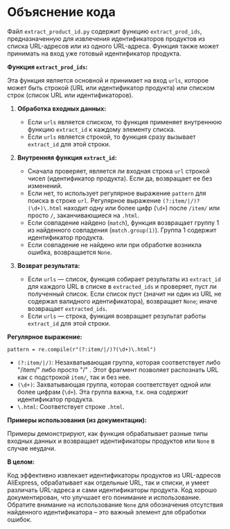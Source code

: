 # Объяснение кода

Файл `extract_product_id.py` содержит функцию `extract_prod_ids`, предназначенную для извлечения идентификаторов продуктов из списка URL-адресов или из одного URL-адреса.  Функция также может принимать на вход уже готовый идентификатор продукта.

**Функция `extract_prod_ids`:**

Эта функция является основной и принимает на вход `urls`, которое может быть строкой (URL или идентификатор продукта) или списком строк (список URL или идентификаторов).

1. **Обработка входных данных:**
   - Если `urls` является списком, то функция применяет внутреннюю функцию `extract_id` к каждому элементу списка.
   - Если `urls` является строкой, то функция сразу вызывает `extract_id` для этой строки.

2. **Внутренняя функция `extract_id`:**
   - Сначала проверяет, является ли входная строка `url` строкой чисел (идентификатор продукта). Если да, возвращает ее без изменений.
   - Если нет, то использует регулярное выражение `pattern` для поиска в строке `url`. Регулярное выражение `(?:item/|/)?(\d+)\.html` находит одну или более цифр (`\d+`) после `/item/` или просто `/`,  заканчивающиеся на `.html`.  
   - Если совпадение найдено (`match`), функция возвращает группу 1 из найденного совпадения (`match.group(1)`).  Группа 1 содержит идентификатор продукта.
   - Если совпадение не найдено или при обработке возникла ошибка, возвращается `None`.

3. **Возврат результата:**
   - Если `urls` — список, функция собирает результаты из `extract_id` для каждого URL в списке в `extracted_ids` и проверяет, пуст ли полученный список. Если список пуст (значит ни один из URL не содержал валидного идентификатора), возвращает `None`; иначе возвращает `extracted_ids`.
   - Если `urls` — строка, функция возвращает результат работы `extract_id` для этой строки.

**Регулярное выражение:**

`pattern = re.compile(r"(?:item/|/)?(\d+)\.html")`

- `(?:item/|/)`:  Незахватывающая группа, которая соответствует либо "/item/" либо просто "/" .  Этот фрагмент позволяет распознать URL как с подстрокой `item/`, так и без нее.
- `(\d+)`: Захватывающая группа, которая соответствует одной или более цифрам (`\d+`). Эта группа важна, т.к. она содержит идентификатор продукта.
- `\.html`: Соответствует строке `.html`.

**Примеры использования (из документации):**

Примеры демонстрируют, как функция обрабатывает разные типы входных данных и возвращает идентификаторы продуктов или `None` в случае неудачи.

**В целом:**

Код эффективно извлекает идентификаторы продуктов из URL-адресов AliExpress, обрабатывает как отдельные URL, так и списки, и умеет различать URL-адреса и сами идентификаторы продукта. Код хорошо документирован, что улучшает его понимание и использование.  Обратите внимание на использование `None` для обозначения отсутствия найденного идентификатора – это важный элемент для обработки ошибок.